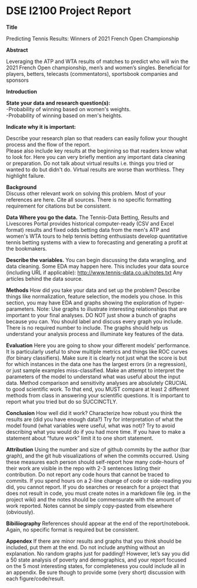 # DSE I2100 Project Report

**Title**    

Predicting Tennis Results: Winners of 2021 French Open Championship

**Abstract**          

Leveraging the ATP and WTA results of matches to predict who will win the 2021 French Open championship, men’s and women’s singles.
Beneficial for players, betters, telecasts (commentators), sportsbook companies and sponsors

**Introduction**         

**State your data and research question(s):**    
-Probability of winning based on women's weights.       
-Probability of winning based on men's heights.     

 **Indicate why it is important:**      

Describe your research plan so that readers can easily follow your thought process and the flow of the report.       
Please also include key results at the beginning so that readers know what to look for. Here you can very briefly mention any important data cleaning or preparation. Do not talk about virtual results i.e. things you tried or wanted to do but didn't do. Virtual results are worse than worthless. They highlight failure.      

**Background**     
Discuss other relevant work on solving this problem. Most of your references are here. Cite all sources. There is no specific formatting requirement for citations but be consistent.

**Data**
**Where you go the data.** 
The Tennis-Data Betting, Results and Livescores Portal provides historical computer-ready (CSV and Excel format) results and fixed odds betting data from the men's ATP and women's WTA tours to help tennis betting enthusiasts develop quantitative tennis betting systems with a view to forecasting and generating a profit at the bookmakers.

**Describe the variables.**
You can begin discussing the data wrangling, and data cleaning. Some EDA may happen here. 
This includes your data source (including URL if applicable): http://www.tennis-data.co.uk/notes.txt
Any articles behind the data source.

**Methods**
How did you take your data and set up the problem? Describe things like normalization, feature selection, the models you chose. In this section, you may have EDA and graphs showing the exploration of hyper-parameters. Note: Use graphs to illustrate interesting relationships that are important to your final analyses. DO NOT just show a bunch of graphs because you can. You should label and discuss every graph you include. There is no required number to include. The graphs should help us understand your analysis process and illuminate key features of the data.

**Evaluation**
Here you are going to show your different models’ performance. It is particularly useful to show multiple metrics and things like ROC curves (for binary classifiers). Make sure it is clearly not just what the score is but for which instances in the data one has the largest errors (in a regression), or just sample examples miss-classified. Make an attempt to interpret the parameters of the model to understand what was useful about the input data. Method comparison and sensitivity analyses are absolutely CRUCIAL to good scientific work. To that end, you MUST compare at least 2 different methods from class in answering your scientific questions. It is important to report what you tried but do so SUCCINCTLY.

**Conclusion**
How well did it work? Characterize how robust you think the results are (did you have enough data?) Try for interpretation of what the model found (what variables were useful, what was not)? Try to avoid describing what you would do if you had more time. If you have to make a statement about “future work” limit it to one short statement.

**Attribution**
Using the number and size of github commits by the author (bar graph), and the git hub visualizations of when the commits occurred. Using these measures each person should self-report how many code-hours of their work are visible in the repo with 2-3 sentences listing their contribution. Do not report any code hours that cannot be traced to commits. If you spend hours on a 2-line change of code or side-reading you did, you cannot report. If you do searches or research for a project that does not result in code, you must create notes in a markdown file (eg. in the project wiki) and the notes should be commensurate with the amount of work reported. Notes cannot be simply copy-pasted from elsewhere (obviously).

**Bibiliiography**
References should appear at the end of the report/notebook. Again, no specific format is required but be consistent.


**Appendex**
If there are minor results and graphs that you think should be included, put them at the end. Do not include anything without an explanation. No random graphs just for padding!! However, let’s say you did a 50 state analysis of poverty and demographics, and your report focused on the 5 most interesting states, for completeness you could include all in an appendix. Be sure though to provide some (very short) discussion with each figure/code/result.
